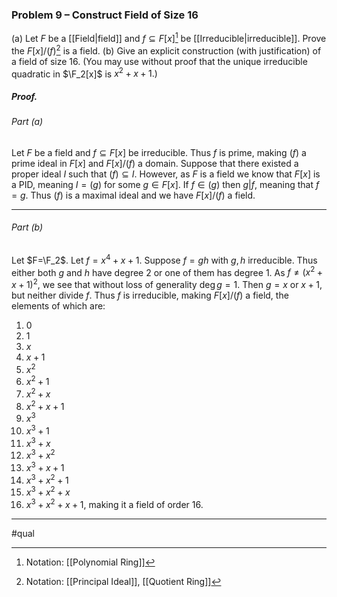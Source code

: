 ### Problem 9 – Construct Field of Size 16
(a) Let $F$ be a [[Field|field]] and $f\subseteq F [x]$[^1] be [[Irreducible|irreducible]]. Prove the $F [x]/(f )$[^2] is a field.
(b) Give an explicit construction (with justification) of a field of size $16$. (You may use without proof that the unique irreducible quadratic in $\F_2[x]$ is $x^2 + x + 1.)$

##### *Proof*.
###### Part (a)
Let $F$ be a field and $f\subseteq F [x]$ be irreducible. Thus $f$ is prime, making $(f)$ a prime ideal in $F[x]$ and $F[x]/(f)$ a domain. Suppose that there existed a proper ideal $I$ such that $(f)\subseteq I$. However, as $F$ is a field we know that $F[x]$ is a PID, meaning $I=(g)$ for some $g\in F[x]$. If $f\in(g)$ then $g|f$, meaning that $f=g$. Thus $(f)$ is a maximal ideal and we have $F[x]/(f)$ a field. 
***
###### Part (b)
Let $F=\F_2$. Let $f=x^4+x+1$. Suppose $f=gh$ with $g,h$ irreducible. Thus either both $g$ and $h$ have degree $2$ or one of them has degree $1$. As $f\neq (x^2+x+1)^2$, we see that without loss of generality $\deg g=1$. Then $g=x$ or $x+1$, but neither divide $f$. Thus $f$ is irreducible, making $F[x]/(f)$ a field, the elements of which are:
1. 0
2. 1
3. $x$
4. $x+1$
5. $x^2$
6. $x^2+1$
7. $x^2+x$
8. $x^2+x+1$
9. $x^3$
10. $x^3+1$
11. $x^3+x$
12. $x^3+x^2$
13. $x^3+x+1$
14. $x^3+x^2+1$
15. $x^3+x^2+x$
16. $x^3+x^2+x+1$,
making it a field of order $16$. 
***
#qual

[^1]: Notation: [[Polynomial Ring]]
[^2]: Notation: [[Principal Ideal]], [[Quotient Ring]]